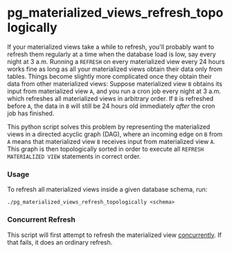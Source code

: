 # pg_materialized_views_refresh_topologically

If your materialized views take a while to refresh, you'll probably want to refresh them regularly at a time when the database load
is low, say every night at 3 a.m. Running a `REFRESH` on every materialized view every 24 hours works fine as long as all your
materialized views obtain their data only from tables. Things become slightly more complicated once they obtain their data from other materialized views: Suppose materialized view `B` obtains its input from materialized view `A`, and
you run a cron job every night at 3 a.m. which refreshes all materialized views in arbitrary order. If `B` is refreshed before `A`,
the data in `B` will still be 24 hours old immediately *after* the cron job has finished.

This python script solves this problem by representing the materialized views in a directed acyclic graph (DAG), where an incoming
edge on `B` from `A` means that materialized view `B` receives input from materialized view `A`. This graph is then topologically
sorted in order to execute all `REFRESH MATERIALIZED VIEW` statements in correct order.

### Usage
To refresh all materialized views inside a given database schema, run:

    ./pg_materialized_views_refresh_topologically <schema>

### Concurrent Refresh
This script will first attempt to refresh the materialized view [concurrently](https://www.postgresql.org/docs/10/static/sql-refreshmaterializedview.html). If that fails, it does an ordinary refresh.
